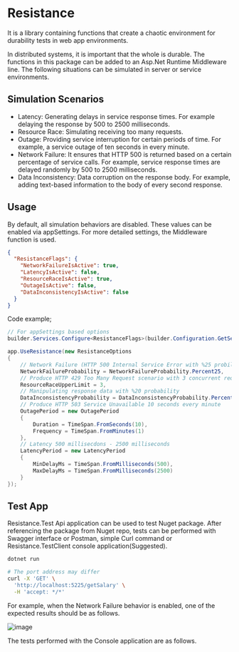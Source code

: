 # Resistance

It is a library containing functions that create a chaotic environment for durability tests in web app environments.

In distributed systems, it is important that the whole is durable. The functions in this package can be added to an Asp.Net Runtime Middleware line. The following situations can be simulated in server or service environments.

## Simulation Scenarios

- Latency: Generating delays in service response times. For example delaying the response by 500 to 2500 milliseconds.
- Resource Race: Simulating receiving too many requests.
- Outage: Providing service interruption for certain periods of time. For example, a service outage of ten seconds in every minute.
- Network Failure: It ensures that HTTP 500 is returned based on a certain percentage of service calls. For example, service response times are delayed randomly by 500 to 2500 milliseconds.
- Data Inconsistency: Data corruption on the response body. For example, adding text-based information to the body of every second response.

## Usage

By default, all simulation behaviors are disabled. These values ​​can be enabled via appSettings. For more detailed settings, the Middleware function is used.

```json
{
  "ResistanceFlags": {
    "NetworkFailureIsActive": true,
    "LatencyIsActive": false,
    "ResourceRaceIsActive": true,
    "OutageIsActive": false,
    "DataInconsistencyIsActive": false
  }
}
```

Code example;

```csharp
// For appSettings based options
builder.Services.Configure<ResistanceFlags>(builder.Configuration.GetSection("ResistanceFlags"));

app.UseResistance(new ResistanceOptions
{
    // Network Failure (HTTP 500 Internal Service Error with %25 probility)
    NetworkFailureProbability = NetworkFailureProbability.Percent25,
    // Produce HTTP 429 Too Many Request scenario with 3 concurrent request
    ResourceRaceUpperLimit = 3,
    // Manipulating response data with %20 probability
    DataInconsistencyProbability = DataInconsistencyProbability.Percent20,
    // Produce HTTP 503 Service Unavailable 10 seconds every minute
    OutagePeriod = new OutagePeriod
    {
        Duration = TimeSpan.FromSeconds(10),
        Frequency = TimeSpan.FromMinutes(1)
    },
    // Latency 500 millisecdons - 2500 milliseconds
    LatencyPeriod = new LatencyPeriod
    {
        MinDelayMs = TimeSpan.FromMilliseconds(500),
        MaxDelayMs = TimeSpan.FromMilliseconds(2500)
    }
});
```

## Test App

Resistance.Test Api application can be used to test Nuget package. After referencing the package from Nuget repo, tests can be performed with Swagger interface or Postman, simple Curl command or Resistance.TestClient console application(Suggested).

```bash
dotnet run

# The port address may differ
curl -X 'GET' \
  'http://localhost:5225/getSalary' \
  -H 'accept: */*'
```

For example, when the Network Failure behavior is enabled, one of the expected results should be as follows.

![image](https://github.com/user-attachments/assets/d03f2f1b-1f7a-4c6e-9e74-2af4be0b88b8)

The tests performed with the Console application are as follows.
